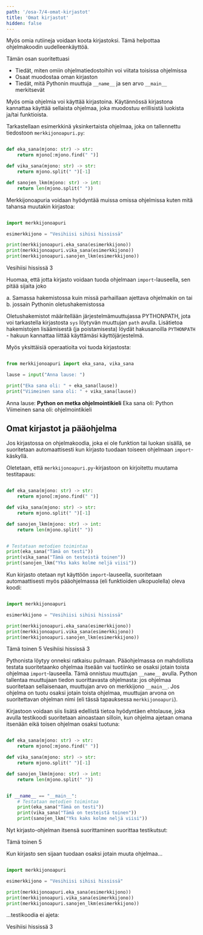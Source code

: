```yaml
---
path: '/osa-7/4-omat-kirjastot'
title: 'Omat kirjastot'
hidden: false
---
```


<text-box variant='learningObjectives' name='Oppimistavoitteet'>

Myös omia rutiineja voidaan koota kirjastoksi. Tämä helpottaa ohjelmakoodin uudelleenkäyttöä.

Tämän osan suoritettuasi

- Tiedät, miten omiin ohjelmatiedostoihin voi viitata toisissa ohjelmissa
- Osaat muodostaa oman kirjaston
- Tiedät, mitä Pythonin muuttuja `__name__` ja sen arvo `__main__` merkitsevät

</text-box>

Myös omia ohjelmia voi käyttää kirjastoina. Käytännössä kirjastona kannattaa käyttää sellaista ohjelmaa, joka muodostuu erillisistä luokista ja/tai funktioista.

Tarkastellaan esimerkkinä yksinkertaista ohjelmaa, joka on tallennettu tiedostoon `merkkijonoapuri.py`:

```python

def eka_sana(mjono: str) -> str:
    return mjono[:mjono.find(" ")]

def vika_sana(mjono: str) -> str:
    return mjono.split(" ")[-1]

def sanojen_lkm(mjono: str) -> int:
    return len(mjono.split(" "))

```

Merkkijonoapuria voidaan hyödyntää muissa omissa ohjelmissa kuten mitä tahansa muutakin kirjastoa:

```python

import merkkijonoapuri

esimerkkijono = "Vesihiisi sihisi hississä"

print(merkkijonoapuri.eka_sana(esimerkkijono))
print(merkkijonoapuri.vika_sana(esimerkkijono))
print(merkkijonoapuri.sanojen_lkm(esimerkkijono))

```

<sample-output>

Vesihiisi
hississä
3

</sample-output>

<text-box variant="info">

Huomaa, että jotta kirjasto voidaan tuoda ohjelmaan `import`-lauseella, sen pitää sijaita joko

a. Samassa hakemistossa kuin missä parhaillaan ajettava ohjelmakin on tai
b. jossain Pythonin oletushakemistossa

Oletushakemistot määritellään järjestelmämuuttujassa PYTHONPATH, jota voi tarkastella kirjastosta `sys` löytyvän muuttujan `path` avulla. Lisätietoa hakemistojen lisäämisestä (ja poistamisesta) löydät hakusanoilla `PYTHONPATH` - hakuun kannattaa liittää käyttämäsi käyttöjärjestelmä.

</text-box>

Myös yksittäisiä operaatioita voi tuoda kirjastosta:

```python

from merkkijonoapuri import eka_sana, vika_sana

lause = input("Anna lause: ")

print("Eka sana oli: " + eka_sana(lause))
print("Viimeinen sana oli: " + vika_sana(lause))

```

<sample-output>

Anna lause: **Python on metka ohjelmointikieli**
Eka sana oli: Python
Viimeinen sana oli: ohjelmointikieli

</sample-output>

## Omat kirjastot ja pääohjelma

Jos kirjastossa on ohjelmakoodia, joka ei ole funktion tai luokan sisällä, se suoritetaan automaattisesti kun kirjasto tuodaan toiseen ohjelmaan `import`-käskyllä.

Oletetaan, että `merkkijonoapuri.py`-kirjastoon on kirjoitettu muutama testitapaus:

```python

def eka_sana(mjono: str) -> str:
    return mjono[:mjono.find(" ")]

def vika_sana(mjono: str) -> str:
    return mjono.split(" ")[-1]

def sanojen_lkm(mjono: str) -> int:
    return len(mjono.split(" "))


# Testataan metodien toimintaa
print(eka_sana("Tämä on testi"))
print(vika_sana("Tämä on testeistä toinen"))
print(sanojen_lkm("Yks kaks kolme neljä viisi"))


```

Kun kirjasto otetaan nyt käyttöön `import`-lauseella, suoritetaan automaattisesti myös pääohjelmassa (eli funktioiden ulkopuolella) oleva koodi:

```python

import merkkijonoapuri

esimerkkijono = "Vesihiisi sihisi hississä"

print(merkkijonoapuri.eka_sana(esimerkkijono))
print(merkkijonoapuri.vika_sana(esimerkkijono))
print(merkkijonoapuri.sanojen_lkm(esimerkkijono))

```

<sample-output>

Tämä
toinen
5
Vesihiisi
hississä
3

</sample-output>

Pythonista löytyy onneksi ratkaisu pulmaan. Pääohjelmassa on mahdollista testata suoritetaanko ohjelmaa itseään vai tuotiinko se osaksi jotain toista ohjelmaa `import`-lauseella. Tämä onnistuu muuttujan `__name__` avulla. Python tallentaa muuttujaan tiedon suorittavasta ohjelmasta: jos ohjelmaa suoritetaan sellaisenaan, muuttujan arvo on merkkijono `__main__`. Jos ohjelma on tuotu osaksi jotain toista ohjelmaa, muuttujan arvona on suoritettavan ohjelman nimi (eli tässä tapauksessa `merkkijonoapuri`).

Kirjastoon voidaan siis lisätä edellistä tietoa hyödyntäen ehtolause, joka avulla testikoodi suoritetaan ainoastaan silloin, kun ohjelma ajetaan omana itsenään eikä toisen ohjelman osaksi tuotuna:

```python

def eka_sana(mjono: str) -> str:
    return mjono[:mjono.find(" ")]

def vika_sana(mjono: str) -> str:
    return mjono.split(" ")[-1]

def sanojen_lkm(mjono: str) -> int:
    return len(mjono.split(" "))


if __name__ == "__main__":
    # Testataan metodien toimintaa
    print(eka_sana("Tämä on testi"))
    print(vika_sana("Tämä on testeistä toinen"))
    print(sanojen_lkm("Yks kaks kolme neljä viisi"))

```

Nyt kirjasto-ohjelman itsensä suorittaminen suorittaa testikutsut:

<sample-output>

Tämä
toinen
5

</sample-output>

Kun kirjasto sen sijaan tuodaan osaksi jotain muuta ohjelmaa...

```python

import merkkijonoapuri

esimerkkijono = "Vesihiisi sihisi hississä"

print(merkkijonoapuri.eka_sana(esimerkkijono))
print(merkkijonoapuri.vika_sana(esimerkkijono))
print(merkkijonoapuri.sanojen_lkm(esimerkkijono))

```

...testikoodia ei ajeta:

<sample-output>

Vesihiisi
hississä
3

</sample-output>
